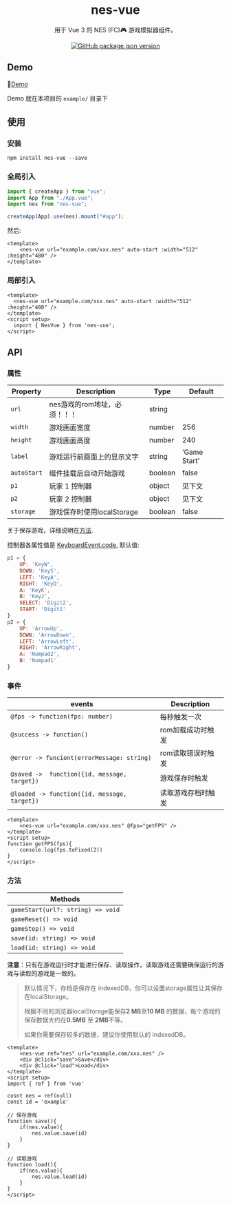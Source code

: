 <h1 align="center">nes-vue</h1>

<p align="center">
用于 Vue 3 的 NES (FC)🎮 游戏模拟器组件。
</p>


<p align="center">
<a href="https://www.npmjs.com/package/nes-vue"><img alt="GitHub package.json version" src="https://img.shields.io/npm/v/nes-vue?color=green&logo=npm"></a>
</p>

## Demo

🚀[Demo](https://taiyuuki.github.io/nes-vue)

Demo 就在本项目的 `example/` 目录下

## 使用

### 安装

```shell
npm install nes-vue --save
```

### 全局引入

```js
import { createApp } from "vue";
import App from "./App.vue";
import nes from "nes-vue";

createApp(App).use(nes).mount("#app");
```

然后:

```vue
<template>
    <nes-vue url="example.com/xxx.nes" auto-start :width="512" :height="480" />
</template>
```

### 局部引入

```vue
<template>
  <nes-vue url="example.com/xxx.nes" auto-start :width="512" :height="480" />
</template>
<script setup>
  import { NesVue } from 'nes-vue';
</script>
```

## API

### 属性

| Property    | Description                  | Type    | Default      |
| ----------- | ---------------------------- | ------- | ------------ |
| `url`       | nes游戏的rom地址，必须！！！ | string  |              |
| `width`     | 游戏画面宽度                 | number  | 256          |
| `height`    | 游戏画面高度                 | number  | 240          |
| `label`     | 游戏运行前画面上的显示文字   | string  | ‘Game Start’ |
| `autoStart` | 组件挂载后自动开始游戏       | boolean | false        |
| `p1`        | 玩家 1 控制器                | object  | 见下文       |
| `p2`        | 玩家 2 控制器                | object  | 见下文       |
| `storage`   | 游戏保存时使用localStorage   | boolean | false        |

关于保存游戏，详细说明在[方法](#方法).

控制器各属性值是 [KeyboardEvent.code](https://developer.mozilla.org/en-US/docs/Web/API/KeyboardEvent/code), 默认值: 

```js
p1 = {
    UP: 'KeyW',
    DOWN: 'KeyS',
    LEFT: 'KeyA',
    RIGHT: 'KeyD',
    A: 'KeyK',
    B: 'KeyJ',
    SELECT: 'Digit2',
    START: 'Digit1'
}
p2 = {
    UP: 'ArrowUp',
    DOWN: 'ArrowDown',
    LEFT: 'ArrowLeft',
    RIGHT: 'ArrowRight',
    A: 'Numpad2',
    B: 'Numpad1'
}
```

### 事件

| events                                       | Description        |
| -------------------------------------------- | ------------------ |
| `@fps -> function(fps: number)`              | 每秒触发一次       |
| `@success -> function()`                     | rom加载成功时触发  |
| `@error -> funciont(errorMessage: string)`   | rom读取错误时触发  |
| `@saved ->  function({id, message, target})` | 游戏保存时触发     |
| `@loaded -> function({id, message, target})` | 读取游戏存档时触发 |

```vue
<template>
    <nes-vue url="example.com/xxx.nes" @fps="getFPS" />
</template>
<script setup>
function getFPS(fps){
    console.log(fps.toFixed(2))
}
</script>
```

### 方法

| Methods                           |
| --------------------------------- |
| `gameStart(url?: string) => void` |
| `gameReset() => void`             |
| `gameStop() => void`              |
| `save(id: string) => void`        |
| `load(id: string) => void`        |

**注意**：只有在游戏运行时才能进行保存、读取操作，读取游戏还需要确保运行的游戏与读取的游戏是一致的。

> 默认情况下，存档是保存在 indexedDB，你可以设置storage属性让其保存在localStorage。
>
> 根据不同的浏览器localStorage能保存**2 MB**至**10 MB** 的数据，每个游戏的保存数据大约在**0.5MB** 至 **2MB**不等。
>
> 如果你需要保存较多的数据，建议你使用默认的 indexedDB。

```vue
<template>
    <nes-vue ref="nes" url="example.com/xxx.nes" />
	<div @click="save">Save</div>
	<div @click="load">Load</div>
</template>
<script setup>
import { ref } from 'vue'
    
cosnt nes = ref(null)
const id = 'example'

// 保存游戏
function save(){
	if(nes.value){
		nes.value.save(id)
	}
}
    
// 读取游戏
function load(){
	if(nes.value){
        nes.value.load(id)
    }
}
</script>
```

